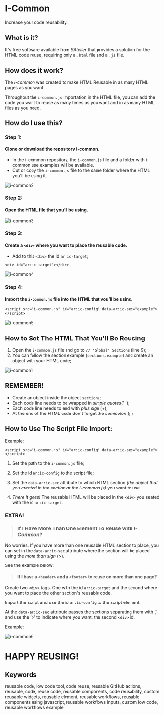 # I-Common
Increase your code reusability!

## What is it?
It's free software available from _SAtelier_ that provides a solution for the HTML code reuse, requiring only a `.html` file and a `.js` file.

## How does it work?

The _i-common_ was created to make HTML Reusable in as many HTML pages as you want.

Throughout the `i-common.js` importation in the HTML file, you can add the code you want to reuse as many times as you want and in as many HTML files as you need.

## How do I use this?

### Step 1:
#### Clone or download the repository **i-common**.
- In the i-common repository, the `i-common.js` file and a folder with i-common use examples will be available.
- Cut or copy the `i-common.js` file to the same folder where the HTML you'll be using it.

![i-common2](https://user-images.githubusercontent.com/106931747/223005326-27c825bc-35a2-48d3-9331-893d74fc9707.PNG)

### Step 2:
#### Open the HTML file that you’ll be using.

![i-common3](https://user-images.githubusercontent.com/106931747/223005359-dd224738-c157-4763-b327-e3fc8a246676.PNG)

### Step 3:
#### Create a `<div>` where you want to place the reusable code.
- Add to this `<div>` the id `ar:ic-target`;

```<div id="ar:ic-target"></div>```

![i-common4](https://user-images.githubusercontent.com/106931747/223005377-11020acd-d014-432e-b044-e1289523b8d6.PNG)

### Step 4:
#### Import the `i-common.js` file into the HTML that you’ll be using.

```<script src="i-common.js" id="ar:ic-config" data-ar:ic-sec="example"></script>```

![i-common5](https://user-images.githubusercontent.com/106931747/223005420-a6419ede-55ab-435a-9345-08c3f93632c0.PNG)

## How to Set The HTML That You'll Be Reusing

1. Open the `i-common.js` file and go to `// 'Global' Sections` (line 9);
2. You can follow the section example (`sections.example`) and create an object with your HTML code;

![i-common1](https://user-images.githubusercontent.com/106931747/222996809-80d5f740-15ff-4350-8340-107d4b3126f7.PNG)

## **REMEMBER!**
- Create an object inside the object `sections`;
- Each code line needs to be wrapped in _simple quotes_(' ');
- Each code line needs to end with _plus sign_ (+);
- At the end of the HTML code don't forget the _semicolon_ (;);

## How to Use The Script File Import:

Example:

```<script src="i-common.js" id="ar:ic-config" data-ar:ic-sec="example"></script>```

1. Set the path to the `i-common.js` file; 

2. Set the id `ar:ic-config` to the script file;

3. Set the `data-ar:ic-sec` attribute to which HTML section _(the object that you created in the section at the i-common.js)_ you want to use.

4. _There it goes!_ The reusable HTML will be placed in the `<div>` you seated with the id `ar:ic-target`.

### EXTRA!

>### If I Have More Than One Element To Reuse with _I-Common_?

No worries. If you have more than one reusable HTML section to place, you can set in the `data-ar:ic-sec` attribute where the section will be placed using the _more than sign_ (>).

See the example below:

>#### If I have a `<header>` and a `<footer>` to reuse on more than one page?

Create two `<div>` tags. One with the id `ar:ic-target` and the second where you want to place the other section's reusable code.

Import the script and use the id `ar:ic-config` to the script element.

At the `data-ar:ic-sec` attribute passes the sections separating them with ‘,’ and use the ‘>’ to indicate where you want, the second `<div>` id.

Example:

![i-common6](https://user-images.githubusercontent.com/106931747/223005635-8af5f742-ebae-4abe-8b11-61f1dc2c8a19.PNG)

# HAPPY REUSING!

## Keywords

reusable code, low code tool, code reuse, reusable GitHub actions, reusable, code, reuse code, reusable components, code reusability, custom reusable widgets, reusable element, reusable workflows, reusable components using javascript, reusable workflows inputs, custom low code, reusable workflows example
